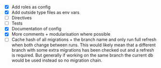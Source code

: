 - [x] Add roles as config
- [x] Add outside type files as env vars
- [ ] Directives
- [ ] Tests
- [x] Documentation of config
- [x] More comments + modularisation where possible
- [ ] Cache hash of all migrations + the branch name and only run full refresh when both change between runs. This would likely mean that a different branch with some extra migrations has been checked out and a refresh is required. But generally if working on the same branch the current db would be used instead so no migration chain.
